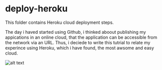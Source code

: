 deploy-heroku
==========================

This folder contains Heroku cloud deployment steps.

The day i haved started using Github, i thinked aboout publishing my appications in an online cloud, that the application can be accessible from the network via an URL. Thus, i deciede to write this tutrial to relate my experince using Heroku, which i have found, the most awsome and easy cloud. 

![alt text](https://upload.wikimedia.org/wikipedia/commons/thumb/0/06/Heroku_suporte.png/800px-Heroku_suporte.png?uselang=en-gb "supported languages")
